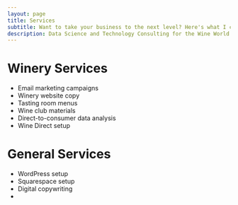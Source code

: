 ```yaml
---
layout: page
title: Services
subtitle: Want to take your business to the next level? Here's what I can offer.
description: Data Science and Technology Consulting for the Wine World 
---
```


# Winery Services

* Email marketing campaigns
* Winery website copy
* Tasting room menus
* Wine club materials
* Direct-to-consumer data analysis
* Wine Direct setup

# General Services

- WordPress setup
- Squarespace setup
- Digital copywriting
- 
